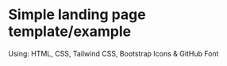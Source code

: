 <h1>Simple landing page template/example</h1>
<p> Using: HTML, CSS, Tailwind CSS, Bootstrap Icons & GitHub Font</p>
